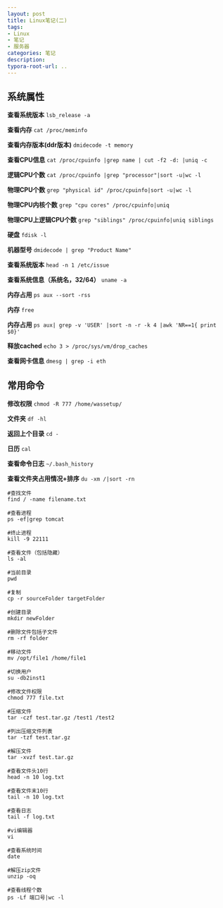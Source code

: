```yaml
---
layout: post
title: Linux笔记(二)
tags:
- Linux
- 笔记
- 服务器
categories: 笔记
description: 
typora-root-url: ..
---
```

## 系统属性

**查看系统版本** `lsb_release -a`

**查看内存** `cat /proc/meminfo`

**查看内存版本(ddr版本)** `dmidecode -t memory`

**查看CPU信息** `cat /proc/cpuinfo |grep name | cut -f2 -d: |uniq -c`

**逻辑CPU个数** `cat /proc/cpuinfo |grep "processor"|sort -u|wc -l`

**物理CPU个数** `grep "physical id" /proc/cpuinfo|sort -u|wc -l `

**物理CPU内核个数** `grep "cpu cores" /proc/cpuinfo|uniq`

**物理CPU上逻辑CPU个数** `grep "siblings" /proc/cpuinfo|uniq siblings`

**硬盘** `fdisk -l`

**机器型号** `dmidecode | grep "Product Name"`

**查看系统版本** `head -n 1 /etc/issue`

**查看系统信息（系统名，32/64）** `uname -a `

**内存占用** `ps aux --sort -rss`

**内存** `free`

**内存占用** `ps aux| grep -v 'USER' |sort -n -r -k 4 |awk 'NR==1{ print $0}'`

**释放cached** `echo 3 > /proc/sys/vm/drop_caches`

**查看网卡信息** `dmesg | grep -i eth`


## 常用命令

**修改权限** `chmod -R 777 /home/wassetup/`

**文件夹** `df -hl`

**返回上个目录** `cd -`

**日历** `cal`

**查看命令日志** `~/.bash_history`

**查看文件夹占用情况+排序** `du -xm /|sort -rn `

```shell
#查找文件
find / -name filename.txt

#查看进程
ps -ef|grep tomcat

#终止进程
kill -9 22111

#查看文件（包括隐藏）
ls -al

#当前目录
pwd

#复制
cp -r sourceFolder targetFolder

#创建目录
mkdir newFolder

#删除文件包括子文件
rm -rf folder

#移动文件
mv /opt/file1 /home/file1

#切换用户
su -db2inst1

#修改文件权限
chmod 777 file.txt

#压缩文件
tar -czf test.tar.gz /test1 /test2

#列出压缩文件列表
tar -tzf test.tar.gz

#解压文件
tar -xvzf test.tar.gz

#查看文件头10行
head -n 10 log.txt

#查看文件末10行
tail -n 10 log.txt

#查看日志
tail -f log.txt

#vi编辑器
vi

#查看系统时间
date

#解压zip文件
unzip -oq

#查看线程个数
ps -Lf 端口号|wc -l

```

